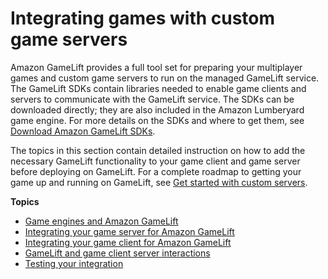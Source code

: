 # Integrating games with custom game servers<a name="integration-custom-intro"></a>

Amazon GameLift provides a full tool set for preparing your multiplayer games and custom game servers to run on the managed GameLift service\. The GameLift SDKs contain libraries needed to enable game clients and servers to communicate with the GameLift service\. The SDKs can be downloaded directly; they are also included in the Amazon Lumberyard game engine\. For more details on the SDKs and where to get them, see [Download Amazon GameLift SDKs](gamelift-supported.md)\.

The topics in this section contain detailed instruction on how to add the necessary GameLift functionality to your game client and game server before deploying on GameLift\. For a complete roadmap to getting your game up and running on GameLift, see [Get started with custom servers](gamelift-integration.md)\.

**Topics**
+ [Game engines and Amazon GameLift](integration-engines.md)
+ [Integrating your game server for Amazon GameLift](gamelift-sdk-server.md)
+ [Integrating your game client for Amazon GameLift](gamelift-sdk-client.md)
+ [GameLift and game client server interactions](gamelift-sdk-interactions.md)
+ [Testing your integration](integration-testing-local.md)